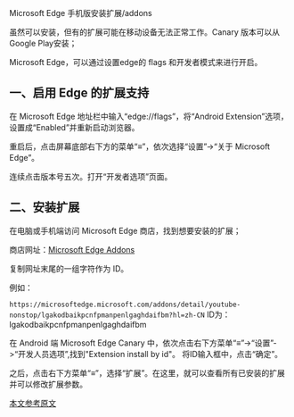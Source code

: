 Microsoft Edge 手机版安装扩展/addons

虽然可以安装，但有的扩展可能在移动设备无法正常工作。Canary 版本可以从 Google Play安装；

Microsoft Edge，可以通过设置edge的 flags 和开发者模式来进行开启。

## 一、启用 Edge 的扩展支持

在 Microsoft Edge 地址栏中输入“edge://flags”，将“Android Extension”选项，设置成“Enabled”并重新启动浏览器。

重启后，点击屏幕底部右下方的菜单“≡”，依次选择“设置”->“关于 Microsoft Edge”。

连续点击版本号五次。打开“开发者选项”页面。



## 二、安装扩展

在电脑或手机端访问 Microsoft Edge 商店，找到想要安装的扩展；

商店网址：[Microsoft Edge Addons](https://microsoftedge.microsoft.com/addons/Microsoft-Edge-Extensions-Home)

复制网址末尾的一组字符作为 ID。

例如：

`https://microsoftedge.microsoft.com/addons/detail/youtube-nonstop/lgakodbaikpcnfpmanpenlgaghdaifbm?hl=zh-CN`
ID为：lgakodbaikpcnfpmanpenlgaghdaifbm

在 Android 端 Microsoft Edge Canary 中，依次点击右下方菜单“≡”->“设置”->“开发人员选项”,找到"Extension install by id"。 将ID输入框中，点击“确定”。



之后，点击右下方菜单“≡”，选择“扩展”。在这里，就可以查看所有已安装的扩展并可以修改扩展参数。


[本文参考原文](https://zhuanlan.zhihu.com/p/690550454)
